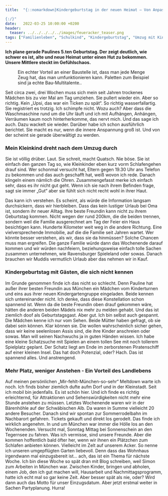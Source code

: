 ```yaml
---
title:  "{::nomarkdown}Kindergeburtstag in der neuen Heimat – Von Anpassungsschwierigkeiten und Vorfreude

{:/}"
date:   2022-03-25 10:00:00 +0200
header:
  teaser: ../../../../../images/feueracker_teaser.png
tags: ["Familienleben", "Schulkind", "Kindergeburtstag", "Umzug mit Kindern"]
---
```


**Ich plane gerade Paulines 5.ten Geburtstag. Der zeigt deutlich, wie schwer es ist, alte und neue Heimat unter einen Hut zu bekommen. Unsere Mittlere steckt im Gefühlschaos.**

<figure>
  <img src="../../../../../images/feueracker.png" alt="">
  <figcaption>Ein echter Vorteil an einer Baustelle ist, dass man jede Menge Zeug hat, das man umfunktionieren kann. Paletten zum Beispiel sind ja echte Bau-Multitalente..</figcaption>
</figure>    

Seit circa zwei, drei Wochen muss sich mein seit Jahren trockenes Mädchen bis zu vier Mal am Tag umziehen. Sie pullert wieder ein. Aber so richtig. Kein „Upsi, das war ein Ticken zu spät“. So richtig wasserfallartig. Sie registriert es trotzig. Ich schimpfe nicht. Wozu auch? Aber dass die Waschmaschine rund um die Uhr läuft und ich mit Aufhängen, Anhängen, Verräumen kaum noch hinterherkomme, das nervt mich. Und das sage ich auch. Dazu wackelt sie wieder. Darüber habe ich schon ausführlich berichtet. Sie macht es nur, wenn die innere Anspannung groß ist. Und von der scheint sie gerade überwältigt zu werden.

<h3>Mein Kleinkind dreht nach dem Umzug durch</h3>

Sie ist völlig drüber. Laut. Sie schreit, macht Quatsch. Nie böse. Sie ist einfach den ganzen Tag so, wie Kleinkinder eben kurz vorm Schlafengehen drauf sind. Wer schonmal versucht hat, Eltern gegen 19.30 Uhr ans Telefon zu bekommen und das auch geschafft hat, weiß wovon ich rede. Danach klingeln einem nämlich die Ohren. Zusammengefasst merke ich einfach sehr, dass es ihr nicht gut geht. Wenn ich sie nach ihrem Befinden frage, sagt sie immer „Gut“ aber sie fühlt sich nicht recht wohl in ihrer Haut.

Das kann ich verstehen. Es scheint, als würde die Information langsam durchsickern, dass wir hierbleiben. Dass das kein lustiger Urlaub bei Oma ist, sondern ihr neuer Alltag. Ihre beste Freundin kann nicht zu ihrem Geburtstag kommen. Nicht wegen der rund 200km, die die beiden trennen, sondern weil die Familie ausgerechnet am Tag der Feier ein Haus besichtigen kann. Hunderte Kilometer weit weg in die andere Richtung. Eine vielversprechende Immobilie, auf die die Familie seit Jahren wartet. Wer könnte besser verstehen, als wir, dass sie da hinmüssen? Solche Chancen muss man ergreifen. Die ganze Familie würde dann das Wochenende darauf kommen und wir würden nachfeiern, beziehungsweise einfach tolle Sachen zusammen unternehmen, wie Ravensburger Spieleland oder sowas. Danach brauchen wir Muddis vermutlich Urlaub aber das nehmen wir in Kauf.

<h3>Kindergeburtstag mit Gästen, die sich nicht kennen</h3>

Im Grunde genommen finde ich das nicht so schlecht. Denn Pauline hat außer ihrer besten Freundin aus München ein Mädchen vom Kinderturnen und eins aus ihrer neuen Kindergartengruppe eingeladen. Beide kennen sich untereinander nicht. Ich denke, dass diese Konstellation schon spannend ist. Wenn da die beste Freundin oben drauf gekommen wäre, hätten die anderen beiden Mädels nix mehr zu melden gehabt. Und das ist ziemlich doof als Geburtstagsgast. Aber gut. Ich bin selbst auch gespannt. Die Mädchen kenne ich nur vom Sehen. Beide Mütter haben gefragt, ob sie dabei sein können. Klar können sie. Die wollen wahrscheinlich sicher gehen, dass wir keine seelenlosen Assis sind, die ihre Kinder anschreien oder sowas. Man will seinen Nachwuchs ja in guten Händen wissen. Ich habe eine kleine Schatzsuche mit Spielen an einem tollen See mit noch tollerem Spielplatz geplant. Der Schatz liegt am Ende im zerborstenen Piratenschiff auf einer kleinen Insel. Das hat doch Potenzial, oder? Hach. Das ist spannend alles. Und anstrengend. 

<h3>Mehr Platz, weniger Anstehen - Ein Vorteil des Landlebens</h3>

Auf meinen persönlichen „Mir-fehlt-München-so-sehr“ Meltdown warte ich noch. Ich finds bisher ziemlich dufte aufm Dorf und in der Kleinstadt. Seit ich mobil bin jedenfalls. Es ist schön hier. Und ich finde es richtig erleichternd, für Attraktionen und Sehenswürdigkeiten nicht mehr eine Stunde anstehen zu müssen. Letztes Wochenende waren wir in der Bärenhöhle auf der Schwäbischen Alb. Da waren in Summe vielleicht 20 andere Besucher. Danach sind wir spontan zur Sommerrodelbahn im Nachbarort gefahren. Tickets gekauft und direkt los gerodelt. Das finde ich wirklich angenehm. In und um München war immer die Hölle los an den Wochenenden. Versucht mal, Sonntag Mittag bei Sonnenschein an den Tegernsee zu fahren. Was ich vermisse, sind unsere Freunde. Aber die kommen hoffentlich bald öfter her, wenn wir ihnen ein Plätzchen zum Schlafen anbieten können. Vielleicht im Zelt auf unserem Acker. So nenne ich unseren umgepflügten Garten liebevoll. Denn dass das Wohnhaus irgendwann mal einzugsbereit ist… ach, das ist ein Thema für nächste Woche. Ich bin diese Woche so spät dran mit Blog schreiben, weil Simon zum Arbeiten in München war. Zwischen Kinder, bringen und abholen, einem Job, den ich gut machen will, Hausarbeit und Nachmittagsprogramm, hatte ich echt mal so gar keine Zeit. Aber besser spät als nie, oder? Wird dann auch das Motto für unser Einzugsdatum. Aber jetzt erstmal weiter in Sachen Partyplanung. Hurra!






 















 

 





 

  


 
 
 
 


   


 



 






 






 


 
 






















 








 

   



















  












 






 





  


  






					 


 
 








